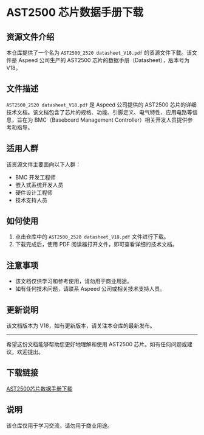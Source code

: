 # AST2500 芯片数据手册下载

## 资源文件介绍

本仓库提供了一个名为 `AST2500_2520 datasheet_V18.pdf` 的资源文件下载。该文件是 Aspeed 公司生产的 AST2500 芯片的数据手册（Datasheet），版本号为 V18。

## 文件描述

`AST2500_2520 datasheet_V18.pdf` 是 Aspeed 公司提供的 AST2500 芯片的详细技术文档。该文档包含了芯片的规格、功能、引脚定义、电气特性、应用电路等信息，旨在为 BMC（Baseboard Management Controller）相关开发人员提供参考和指导。

## 适用人群

该资源文件主要面向以下人群：

- BMC 开发工程师
- 嵌入式系统开发人员
- 硬件设计工程师
- 技术支持人员

## 如何使用

1. 点击仓库中的 `AST2500_2520 datasheet_V18.pdf` 文件进行下载。
2. 下载完成后，使用 PDF 阅读器打开文件，即可查看详细的技术文档。

## 注意事项

- 该文档仅供学习和参考使用，请勿用于商业用途。
- 如有任何技术问题，请联系 Aspeed 公司或相关技术支持人员。

## 更新说明

该文档版本为 V18，如有更新版本，请关注本仓库的最新发布。

---

希望这份文档能够帮助您更好地理解和使用 AST2500 芯片。如有任何问题或建议，欢迎提出。

## 下载链接
[AST2500芯片数据手册下载](https://pan.quark.cn/s/8f41c9070977)

## 说明

该仓库仅用于学习交流，请勿用于商业用途。
